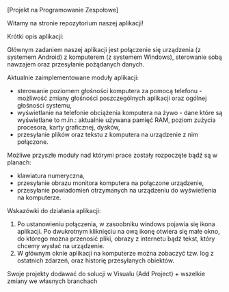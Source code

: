 [Projekt na Programowanie Zespołowe]

Witamy na stronie repozytorium naszej aplikacji! 

Krótki opis aplikacji:

Głównym zadaniem naszej aplikacji jest połączenie się urządzenia (z systemem Android) z komputerem (z systemem Windows), sterowanie sobą nawzajem oraz przesyłanie pożądanych danych.


Aktualnie zaimplementowane moduły aplikacji:
- sterowanie poziomem głośności komputera za pomocą telefonu - możliwość zmiany głośności poszczególnych aplikacji oraz ogólnej głośności systemu,
- wyświetlanie na telefonie obciążenia komputera na żywo - dane które są wyświetlane to m.in.: aktualnie używana pamięć RAM, poziom zużycia procesora, karty graficznej, dysków,
- przesyłanie plików oraz tekstu z komputera na urządzenie z nim połączone.

Możliwe przyszłe moduły nad którymi prace zostały rozpoczęte bądź są w planach:
- klawiatura numeryczna,
- przesyłanie obrazu monitora komputera na połączone urządzenie,
- przesyłanie powiadomień otrzymanych na urządzeniu do wyświetlenia na komputerze.




Wskazówki do działania aplikacji:
1. Po ustanowieniu połączenia, w zasoobniku windows pojawia się ikona aplikacji. Po dwukrotnym kliknięciu na ową ikonę otwiera się małe okno, do którego można przenosić pliki, obrazy z internetu bądź tekst, który chcemy wysłać na urządzenie.
2. W głównym oknie aplikacji na komputerze można zobaczyć tzw. log z ostatnich zdarzeń, oraz historię przesyłanych obiektów.



Swoje projekty dodawać do solucji w Visualu (Add Project) + wszelkie zmiany we własnych branchach
